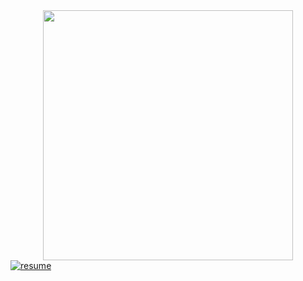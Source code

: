 <div id="header" align="center">
  <img src="https://media.giphy.com/media/NytMLKyiaIh6VH9SPm/giphy.gif" width="400"/>
</div>
<div id="badges">
  <a target="_blank" href="https://sweetcv.com/wc19aj~8wf~zt">
    <img src="https://cdn.pngsumo.com/resume-resume-png-resume-png-1024_1024.png" alt="resume"/>
  </a>
</div>
